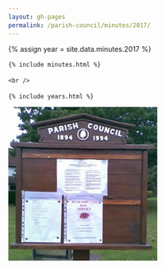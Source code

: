 ```yaml
---
layout: gh-pages
permalink: /parish-council/minutes/2017/
---
```


<div class="panelLeft">
	{% assign year = site.data.minutes.2017 %}

	{% include minutes.html %}

	<br />

	{% include years.html %}
</div>


<div class="panelLeft">
	<img src="/common/image/noticeBoard.jpg" alt="Notice Board" width="300" height="309" />
</div>
